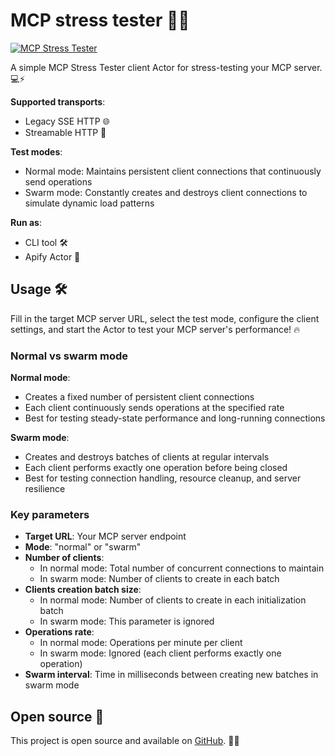 # MCP stress tester 🚀🔥

[![MCP Stress Tester](https://apify.com/actor-badge?actor=jakub.kopecky/mcp-stress-tester)](https://apify.com/jakub.kopecky/mcp-stress-tester)

A simple MCP Stress Tester client Actor for stress-testing your MCP server. 💻⚡

**Supported transports**:
- Legacy SSE HTTP 🌐
- Streamable HTTP 🚀

**Test modes**:
- Normal mode: Maintains persistent client connections that continuously send operations
- Swarm mode: Constantly creates and destroys client connections to simulate dynamic load patterns

**Run as**:
- CLI tool 🛠️
- Apify Actor 🐙

## Usage 🛠️

Fill in the target MCP server URL, select the test mode, configure the client settings, and start the Actor to test your MCP server's performance! 🔥

### Normal vs swarm mode

**Normal mode**:
- Creates a fixed number of persistent client connections
- Each client continuously sends operations at the specified rate
- Best for testing steady-state performance and long-running connections

**Swarm mode**:
- Creates and destroys batches of clients at regular intervals
- Each client performs exactly one operation before being closed
- Best for testing connection handling, resource cleanup, and server resilience

### Key parameters

- **Target URL**: Your MCP server endpoint
- **Mode**: "normal" or "swarm"
- **Number of clients**:
  - In normal mode: Total number of concurrent connections to maintain
  - In swarm mode: Number of clients to create in each batch
- **Clients creation batch size**:
  - In normal mode: Number of clients to create in each initialization batch
  - In swarm mode: This parameter is ignored
- **Operations rate**:
  - In normal mode: Operations per minute per client
  - In swarm mode: Ignored (each client performs exactly one operation)
- **Swarm interval**: Time in milliseconds between creating new batches in swarm mode

## Open source 🌟

This project is open source and available on [GitHub](https://github.com/apify/actor-mcp-stress-tester). 🐙✨
